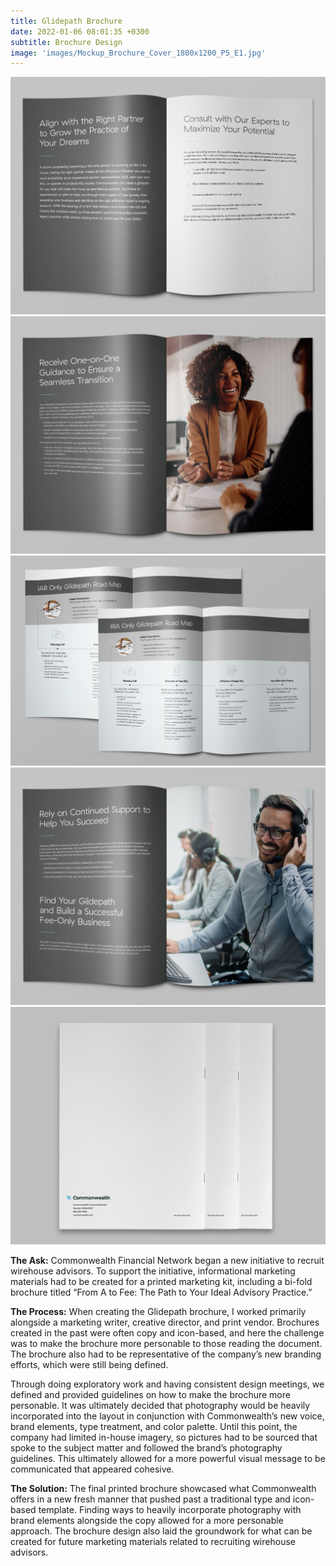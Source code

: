```yaml
---
title: Glidepath Brochure
date: 2022-01-06 08:01:35 +0300
subtitle: Brochure Design
image: 'images/Mockup_Brochure_Cover_1800x1200_P5_E1.jpg'
---
```


<div class="gallery-box">
  <div class="gallery">
    <img src="images/MockUp_Brochure_1_1060x800_P5_E2.jpg" loading="lazy" alt="Project">
    <img src="images/MockUp_Brochure_2_1060x800_P5_E3.jpg" loading="lazy" alt="Project">
  </div>
</div>

<div class="gallery-box">
  <div class="gallery">
    <img src="images/MockUp_Brochure_3-4_1800x1200_P5_E4.jpg" loading="lazy" alt="Project">
  </div>
</div>

<div class="gallery-box">
  <div class="gallery">
    <img src="images/MockUp_Brochure_5_1060x800_P5_E5.jpg" loading="lazy" alt="Project">
    <img src="images/Mockup_Brochure_Back-Cover_1060x800_P5_E6.jpg" loading="lazy" alt="Project">
  </div>
</div>

<b>The Ask:</b> Commonwealth Financial Network began a new initiative to recruit wirehouse advisors. To support the initiative, informational marketing materials had to be created for a printed marketing kit, including a bi-fold brochure titled “From A to Fee: The Path to Your Ideal Advisory Practice.”

<b>The Process:</b> When creating the Glidepath brochure, I worked primarily alongside a marketing writer, creative director, and print vendor. Brochures created in the past were often copy and icon-based, and here the challenge was to make the brochure more personable to those reading the document. The brochure also had to be representative of the company’s new branding efforts, which were still being defined.

Through doing exploratory work and having consistent design meetings, we defined and provided guidelines on how to make the brochure more personable. It was ultimately decided that photography would be heavily incorporated into the layout in conjunction with Commonwealth’s new voice, brand elements, type treatment, and color palette. Until this point, the company had limited in-house imagery, so pictures had to be sourced that spoke to the subject matter and followed the brand’s photography guidelines. This ultimately allowed for a more powerful visual message to be communicated that appeared cohesive.

<b>The Solution:</b> The final printed brochure showcased what Commonwealth offers in a new fresh manner that pushed past a traditional type and icon-based template. Finding ways to heavily incorporate photography with brand elements alongside the copy allowed for a more personable approach. The brochure design also laid the groundwork for what can be created for future marketing materials related to recruiting wirehouse advisors.
